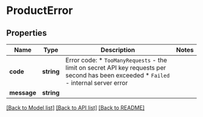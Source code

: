 # ProductError

## Properties
Name | Type | Description | Notes
------------ | ------------- | ------------- | -------------
**code** | **string** | Error code:  * `TooManyRequests` - the limit on secret API key requests per second has been exceeded  * `Failed` - internal server error | 
**message** | **string** |  | 

[[Back to Model list]](../../README.md#documentation-for-models) [[Back to API list]](../../README.md#documentation-for-api-endpoints) [[Back to README]](../../README.md)

